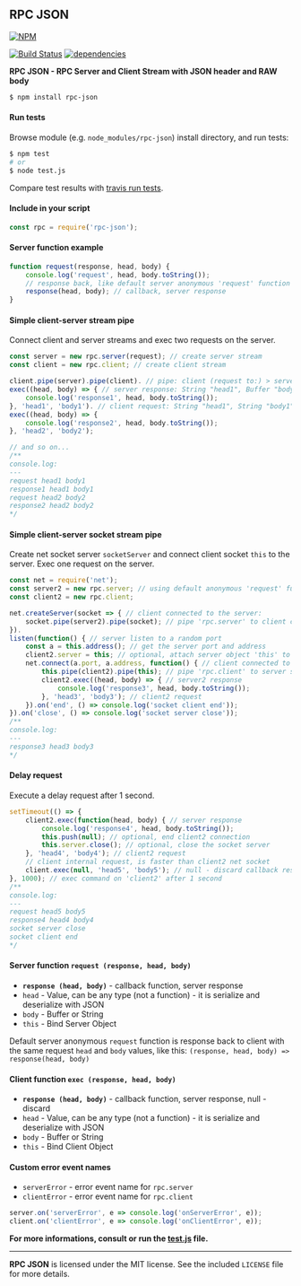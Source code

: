 ## RPC JSON
[![NPM](https://nodei.co/npm/rpc-json.png?downloads=true&downloadRank=true&stars=true)](https://nodei.co/npm/rpc-json/)

[![Build Status](https://travis-ci.org/RealTimeCom/rpc-json.svg?branch=master)](http://travis-ci.org/RealTimeCom/rpc-json)
[![dependencies](https://david-dm.org/RealTimeCom/rpc-json.svg)](https://david-dm.org/RealTimeCom/rpc-json)

**RPC JSON - RPC Server and Client Stream with JSON header and RAW body**
```sh
$ npm install rpc-json
```
#### Run tests
Browse module (e.g. `node_modules/rpc-json`) install directory, and run tests:
```sh
$ npm test
# or
$ node test.js
```
Compare test results with <a href="https://travis-ci.org/RealTimeCom/rpc-json">travis run tests</a>.

#### Include in your script
```js
const rpc = require('rpc-json');
```
#### Server function example
```js
function request(response, head, body) {
    console.log('request', head, body.toString());
    // response back, like default server anonymous 'request' function
    response(head, body); // callback, server response
}
```
#### Simple client-server stream pipe
Connect client and server streams and exec two requests on the server.
```js
const server = new rpc.server(request); // create server stream
const client = new rpc.client; // create client stream

client.pipe(server).pipe(client). // pipe: client (request to:) > server (response back to:) > client
exec((head, body) => { // server response: String "head1", Buffer "body1"
    console.log('response1', head, body.toString());
}, 'head1', 'body1'). // client request: String "head1", String "body1"
exec((head, body) => {
    console.log('response2', head, body.toString());
}, 'head2', 'body2');

// and so on...
/**
console.log:
---
request head1 body1
response1 head1 body1
request head2 body2
response2 head2 body2
*/
```
#### Simple client-server socket stream pipe
Create net socket server `socketServer` and connect client socket `this` to the server. Exec one request on the server.
```js
const net = require('net');
const server2 = new rpc.server; // using default anonymous 'request' function
const client2 = new rpc.client;

net.createServer(socket => { // client connected to the server:
    socket.pipe(server2).pipe(socket); // pipe 'rpc.server' to client connection 'socket'
}).
listen(function() { // server listen to a random port
    const a = this.address(); // get the server port and address
    client2.server = this; // optional, attach server object 'this' to 'client2'
    net.connect(a.port, a.address, function() { // client connected to the server:
        this.pipe(client2).pipe(this); // pipe 'rpc.client' to server socket connection 'this'
        client2.exec((head, body) => { // server2 response
            console.log('response3', head, body.toString());
        }, 'head3', 'body3'); // client2 request
    }).on('end', () => console.log('socket client end'));
}).on('close', () => console.log('socket server close'));
/**
console.log:
---
response3 head3 body3
*/
```
#### Delay request
Execute a delay request after 1 second.
```js
setTimeout(() => {
    client2.exec(function(head, body) { // server response
        console.log('response4', head, body.toString());
        this.push(null); // optional, end client2 connection
        this.server.close(); // optional, close the socket server
    }, 'head4', 'body4'); // client2 request
    // client internal request, is faster than client2 net socket
    client.exec(null, 'head5', 'body5'); // null - discard callback response
}, 1000); // exec command on 'client2' after 1 second
/**
console.log:
---
request head5 body5
response4 head4 body4
socket server close
socket client end
*/
```
#### Server function `request (response, head, body)`
* <b><code>response (head, body)</code></b> - callback function, server response
* `head` - Value, can be any type (not a function) - it is serialize and deserialize with JSON
* `body` - Buffer or String
* `this` - Bind Server Object

Default server anonymous `request` function is response back to client with the same request `head` and `body` values, like this: `(response, head, body) => response(head, body)`

#### Client function `exec (response, head, body)`
* <b><code>response (head, body)</code></b> - callback function, server response, null - discard
* `head` - Value, can be any type (not a function) - it is serialize and deserialize with JSON
* `body` - Buffer or String
* `this` - Bind Client Object

#### Custom error event names
* `serverError` - error event name for `rpc.server`
* `clientError` - error event name for `rpc.client`

```js
server.on('serverError', e => console.log('onServerError', e));
client.on('clientError', e => console.log('onClientError', e));
```

**For more informations, consult or run the <a href="https://github.com/RealTimeCom/rpc-json/blob/master/test.js"><b>test.js</b></a> file.**

--------------------------------------------------------
**RPC JSON** is licensed under the MIT license. See the included `LICENSE` file for more details.
